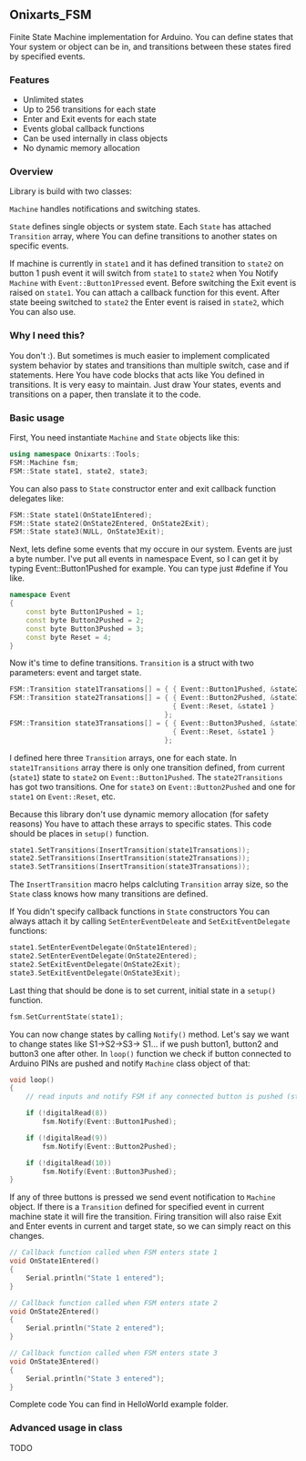 ## Onixarts_FSM
Finite State Machine implementation for Arduino. You can define states that Your system or object can be in, and transitions between these states fired by specified events.

### Features
- Unlimited states
- Up to 256 transitions for each state
- Enter and Exit events for each state
- Events global callback functions
- Can be used internally in class objects
- No dynamic memory allocation

### Overview
Library is build with two classes:

`Machine` handles notifications and switching states. 

`State` defines single objects or system state. Each `State` has attached `Transition` array, where You can define transitions to another states on specific events.

If machine is currently in `state1` and it has defined transition to `state2` on button 1 push event it will switch from `state1` to `state2` when You Notify `Machine` with `Event::Button1Pressed` event.
Before switching the Exit event is raised on `state1`. You can attach a callback function for this event. After state beeing switched to `state2` the Enter event is raised in `state2`, which You can also use.

### Why I need this?
You don't :). But sometimes is much easier to implement complicated system behavior by states and transitions than multiple switch, case and if statements. Here You have code blocks that acts like You defined in 
transitions. It is very easy to maintain. Just draw Your states, events and transitions on a paper, then translate it to the code.

### Basic usage
First, You need instantiate `Machine` and `State` objects like this:

```C++
using namespace Onixarts::Tools;
FSM::Machine fsm;
FSM::State state1, state2, state3;
```

You can also pass to `State` constructor enter and exit callback function delegates like:

```C++
FSM::State state1(OnState1Entered);
FSM::State state2(OnState2Entered, OnState2Exit);
FSM::State state3(NULL, OnState3Exit); 
```

Next, lets define some events that my occure in our system. Events are just a byte number. I've put all events in namespace Event, so I can get it by typing Event::Button1Pushed for example. 
You can type just #define if You like.

```C++
namespace Event
{
	const byte Button1Pushed = 1;
	const byte Button2Pushed = 2;
	const byte Button3Pushed = 3;
	const byte Reset = 4;
}
```

Now it's time to define transitions. `Transition` is a struct with two parameters: event and target state. 

```C++
FSM::Transition state1Transations[] = { { Event::Button1Pushed, &state2 } };
FSM::Transition state2Transations[] = { { Event::Button2Pushed, &state3 },
										{ Event::Reset, &state1 }
									  };
FSM::Transition state3Transations[] = { { Event::Button3Pushed, &state1 }, 
										{ Event::Reset, &state1 }
									  };
```

I defined here three `Transition` arrays, one for each state. In `state1Transitions` array there is only one transition defined, from current (`state1`) state to `state2` on `Event::Button1Pushed`.
The `state2Transitions` has got two transitions. One for `state3` on `Event::Button2Pushed` and one for `state1` on `Event::Reset`, etc.

Because this library don't use dynamic memory allocation (for safety reasons) You have to attach these arrays to specific states. This code should be places in `setup()` function.

```C++
state1.SetTransitions(InsertTransition(state1Transations));
state2.SetTransitions(InsertTransition(state2Transations));
state3.SetTransitions(InsertTransition(state3Transations));
```

The `InsertTransition` macro helps calcluting `Transition` array size, so the `State` class knows how many transitions are defined.

If You didn't specify callback functions in `State` constructors You can always attach it by calling `SetEnterEventDeleate` and `SetExitEventDelegate` functions:

```C++
state1.SetEnterEventDelegate(OnState1Entered);
state2.SetEnterEventDelegate(OnState2Entered);
state2.SetExitEventDelegate(OnState2Exit);
state3.SetExitEventDelegate(OnState3Exit);
```

Last thing that should be done is to set current, initial state in a `setup()` function.

```C++
fsm.SetCurrentState(state1);
```

You can now change states by calling `Notify()` method. Let's say we want to change states like S1->S2->S3-> S1... if we push button1, button2 and button3 one after other. In `loop()` function 
we check if button connected to Arduino PINs are pushed and notify `Machine` class object of that:

```C++
void loop()
{
	// read inputs and notify FSM if any connected button is pushed (state LOW)

	if (!digitalRead(8))
		fsm.Notify(Event::Button1Pushed);

	if (!digitalRead(9))
		fsm.Notify(Event::Button2Pushed);

	if (!digitalRead(10))
		fsm.Notify(Event::Button3Pushed);
}
```

If any of three buttons is pressed we send event notification to `Machine` object. If there is a `Transition` defined for specified event in current machine state it will fire the transition.
Firing transition will also raise Exit and Enter events in current and target state, so we can simply react on this changes.

```C++
// Callback function called when FSM enters state 1
void OnState1Entered()
{
	Serial.println("State 1 entered");
}

// Callback function called when FSM enters state 2
void OnState2Entered()
{
	Serial.println("State 2 entered");
}

// Callback function called when FSM enters state 3
void OnState3Entered()
{
	Serial.println("State 3 entered");
}
```

Complete code You can find in HelloWorld example folder.

### Advanced usage in class
TODO